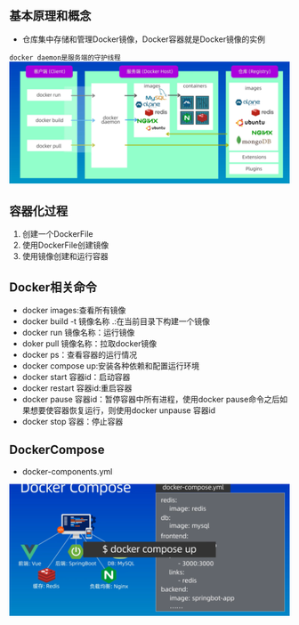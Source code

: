 ## 基本原理和概念
- 仓库集中存储和管理Docker镜像，Docker容器就是Docker镜像的实例

`docker daemon是服务端的守护线程`
![Alt text](image-2.png)
## 容器化过程

1. 创建一个DockerFile
2. 使用DockerFile创建镜像
3. 使用镜像创建和运行容器
## Docker相关命令

- docker images:查看所有镜像
- docker build -t 镜像名称 .:在当前目录下构建一个镜像
- docker run 镜像名称：运行镜像
- doker pull 镜像名称：拉取docker镜像
- docker ps：查看容器的运行情况
- docker compose up:安装各种依赖和配置运行环境
- docker start 容器id：启动容器
- docker restart 容器id:重启容器
- docker pause 容器id：暂停容器中所有进程，使用docker pause命令之后如果想要使容器恢复运行，则使用docker unpause 容器id
- docker stop 容器：停止容器
## DockerCompose

- docker-components.yml

![Alt text](image-3.png)
